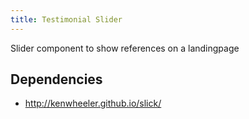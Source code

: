 ```yaml
---
title: Testimonial Slider
---
```


Slider component to show references on a landingpage

## Dependencies

- http://kenwheeler.github.io/slick/